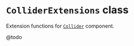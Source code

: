 # `ColliderExtensions` class

Extension functions for [`Collider`](https://docs.unity3d.com/Documentation/ScriptReference/Collider.html) component.

@todo